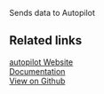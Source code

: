 Sends data to Autopilot

## Related links

[autopilot Website][]  
[Documentation][]  
[View on Github][]

[//]: # "These are reference links used in the body of this note and get stripped out when the markdown processor does its job. There is no need to format nicely because it shouldn't be seen. Thanks SO - http://stackoverflow.com/questions/4823468/store-comments-in-markdown-syntax"
[autopilot website]: https://www.autopilothq.com/
[documentation]: https://docs.rudderstack.com/
[view on github]: https://github.com/rudderlabs/rudder-server
